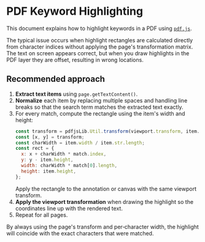 # PDF Keyword Highlighting

This document explains how to highlight keywords in a PDF using [`pdf.js`](https://mozilla.github.io/pdf.js/).

The typical issue occurs when highlight rectangles are calculated directly from character indices without applying the page's transformation matrix. The text on screen appears correct, but when you draw highlights in the PDF layer they are offset, resulting in wrong locations.

## Recommended approach

1. **Extract text items** using `page.getTextContent()`.
2. **Normalize** each item by replacing multiple spaces and handling line breaks so that the search term matches the extracted text exactly.
3. For every match, compute the rectangle using the item's width and height:
   ```js
   const transform = pdfjsLib.Util.transform(viewport.transform, item.transform);
   const [x, y] = transform;
   const charWidth = item.width / item.str.length;
   const rect = {
     x: x + charWidth * match.index,
     y: y - item.height,
     width: charWidth * match[0].length,
     height: item.height,
   };
   ```
   Apply the rectangle to the annotation or canvas with the same viewport transform.
4. **Apply the viewport transformation** when drawing the highlight so the coordinates line up with the rendered text.
5. Repeat for all pages.

By always using the page's transform and per‑character width, the highlight will coincide with the exact characters that were matched.
